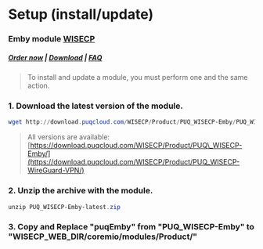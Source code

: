 # Setup (install/update)

### Emby module **[WISECP](https://puqcloud.com/link.php?id=78)** 

##### [Order now](https://puqcloud.com/index.php?rp=/store/wisecp-module-emby) | [Download](https://download.puqcloud.com/WISECP/Product/PUQ_WISECP-Emby/) | [FAQ](https://faq.puqcloud.com/)

>To install and update a module, you must perform one and the same action.

  

### 1. Download the latest version of the module.

```Powershell
wget http://download.puqcloud.com/WISECP/Product/PUQ_WISECP-Emby/PUQ_WISECP-Emby-latest.zip
```

>All versions are available: [https://download.puqcloud.com/WISECP/Product/PUQ\_WISECP-Emby/](https://download.puqcloud.com/WISECP/Product/PUQ_WISECP-WireGuard-VPN/)

  

### 2. Unzip the archive with the module.

```Powershell
unzip PUQ_WISECP-Emby-latest.zip
```

  

### 3. Copy and Replace "puqEmby" from "PUQ\_WISECP-Emby" to "WISECP\_WEB\_DIR/coremio/modules/Product/"